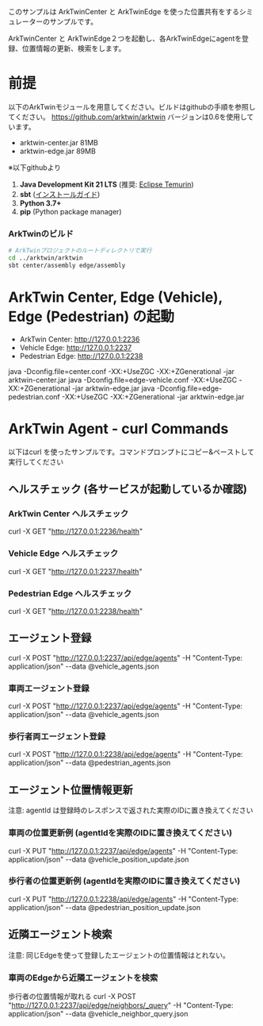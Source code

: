 このサンプルは ArkTwinCenter と ArkTwinEdge を使った位置共有をするシミュレーターのサンプルです。

ArkTwinCenter と ArkTwinEdge２つを起動し、各ArkTwinEdgeにagentを登録、位置情報の更新、検索をします。

# 前提
以下のArkTwinモジュールを用意してください。ビルドはgithubの手順を参照してください。
https://github.com/arktwin/arktwin
バージョンは0.6を使用しています。

- arktwin-center.jar 81MB
- arktwin-edge.jar 89MB

※以下githubより

1. **Java Development Kit 21 LTS** (推奨: [Eclipse Temurin](https://adoptium.net/temurin/releases/?variant=openjdk21&jvmVariant=hotspot))
2. **sbt** ([インストールガイド](https://www.scala-sbt.org/download))
3. **Python 3.7+** 
4. **pip** (Python package manager)

### ArkTwinのビルド

```bash
# ArkTwinプロジェクトのルートディレクトリで実行
cd ../arktwin/arktwin
sbt center/assembly edge/assembly
```

# ArkTwin Center, Edge (Vehicle), Edge (Pedestrian) の起動
 - ArkTwin Center: http://127.0.0.1:2236
 - Vehicle Edge: http://127.0.0.1:2237
 - Pedestrian Edge: http://127.0.0.1:2238

java -Dconfig.file=center.conf -XX:+UseZGC -XX:+ZGenerational -jar arktwin-center.jar
java -Dconfig.file=edge-vehicle.conf -XX:+UseZGC -XX:+ZGenerational -jar arktwin-edge.jar
java -Dconfig.file=edge-pedestrian.conf -XX:+UseZGC -XX:+ZGenerational -jar arktwin-edge.jar

# ArkTwin Agent  - curl Commands
以下はcurl を使ったサンプルです。コマンドプロンプトにコピー&ペーストして実行してください

## ヘルスチェック (各サービスが起動しているか確認)
### ArkTwin Center ヘルスチェック
curl -X GET "http://127.0.0.1:2236/health"
### Vehicle Edge ヘルスチェック  
curl -X GET "http://127.0.0.1:2237/health"
### Pedestrian Edge ヘルスチェック
curl -X GET "http://127.0.0.1:2238/health"

## エージェント登録
curl -X POST "http://127.0.0.1:2237/api/edge/agents"  -H "Content-Type: application/json" --data @vehicle_agents.json
### 車両エージェント登録
curl -X POST "http://127.0.0.1:2237/api/edge/agents"  -H "Content-Type: application/json" --data @vehicle_agents.json
### 歩行者両エージェント登録
curl -X POST "http://127.0.0.1:2238/api/edge/agents"  -H "Content-Type: application/json" --data @pedestrian_agents.json

## エージェント位置情報更新
 注意: agentId は登録時のレスポンスで返された実際のIDに置き換えてください
 
### 車両の位置更新例 (agentIdを実際のIDに置き換えてください)
curl -X PUT "http://127.0.0.1:2237/api/edge/agents" -H "Content-Type: application/json"  --data @vehicle_position_update.json

### 歩行者の位置更新例 (agentIdを実際のIDに置き換えてください)
curl -X PUT "http://127.0.0.1:2238/api/edge/agents" -H "Content-Type: application/json"  --data @pedestrian_position_update.json

## 近隣エージェント検索
 注意: 同じEdgeを使って登録したエージェントの位置情報はとれない。
### 車両のEdgeから近隣エージェントを検索
 歩行者の位置情報が取れる
curl -X POST "http://127.0.0.1:2237/api/edge/neighbors/_query" -H "Content-Type: application/json" --data @vehicle_neighbor_query.json

